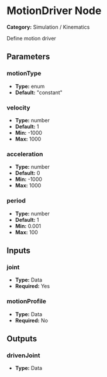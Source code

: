 
# MotionDriver Node

**Category:** Simulation / Kinematics

Define motion driver

## Parameters


### motionType
- **Type:** enum
- **Default:** "constant"





### velocity
- **Type:** number
- **Default:** 1
- **Min:** -1000
- **Max:** 1000



### acceleration
- **Type:** number
- **Default:** 0
- **Min:** -1000
- **Max:** 1000



### period
- **Type:** number
- **Default:** 1
- **Min:** 0.001
- **Max:** 100



## Inputs


### joint
- **Type:** Data
- **Required:** Yes



### motionProfile
- **Type:** Data
- **Required:** No



## Outputs


### drivenJoint
- **Type:** Data




